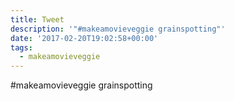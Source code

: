 ```yaml
---
title: Tweet
description: '"#makeamovieveggie grainspotting"'
date: '2017-02-20T19:02:58+00:00'
tags:
  - makeamovieveggie
---
```

#makeamovieveggie grainspotting
